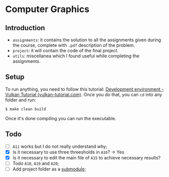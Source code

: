 # Computer Graphics

## Introduction

* `assignments`: it contains the solution to all the assignments given during the course, complete with `.pdf` description of the problem.
* `project`: it will contain the code of the final project.
* `utils`: miscellanea which I found useful while completing the assignments.

## Setup

To run anything, you need to follow this tutorial: [Development environment - Vulkan Tutorial (vulkan-tutorial.com)](https://vulkan-tutorial.com/Development_environment). Once you do that, you can `cd` into any folder and run:

`````shell
$ make clean build
`````

Once it's done compiling you can run the executable.

## Todo

- [ ] `A11` works but I do not really understand why;
- [x] Is it necessary to use three threesholds in `A16`? -> Yes
- [x] Is it necessary to edit the main file of `A15` to achieve necessary results?
- [ ] Todo `A18`, `A19` and `A20`;
- [ ] Add project folder as a [submodule](https://git-scm.com/book/en/v2/Git-Tools-Submodules);